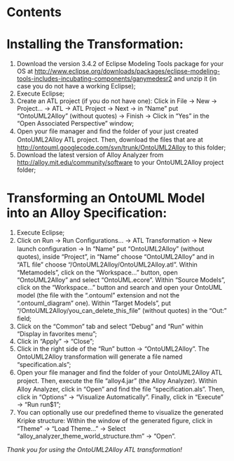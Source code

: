 # Contents #


# Installing the Transformation: #
  1. Download the version 3.4.2 of Eclipse Modeling Tools package for your OS at http://www.eclipse.org/downloads/packages/eclipse-modeling-tools-includes-incubating-components/ganymedesr2 and unzip it (in case you do not have a working Eclipse);
  1. Execute Eclipse;
  1. Create an ATL project (if you do not have one): Click in File → New → Project... → ATL → ATL Project → Next → in “Name” put “OntoUML2Alloy” (without quotes) → Finish → Click in “Yes” in the “Open Associated Perspective” window;
  1. Open your ﬁle manager and ﬁnd the folder of your just created OntoUML2Alloy ATL project. Then, download the ﬁles that are at http://ontouml.googlecode.com/svn/trunk/OntoUML2Alloy to this folder;
  1. Download the latest version of Alloy Analyzer from http://alloy.mit.edu/community/software to your OntoUML2Alloy project folder;

# Transforming an OntoUML Model into an Alloy Specification: #
  1. Execute Eclipse;
  1. Click on Run → Run Conﬁgurations... → ATL Transformation → New launch conﬁguration → In “Name” put “OntoUML2Alloy” (without quotes), inside “Project”, in “Name” choose “OntoUML2Alloy” and in “ATL ﬁle” choose “/OntoUML2Alloy/OntoUML2Alloy.atl”. Within “Metamodels”, click on the “Workspace...” button, open “OntoUML2Alloy” and select “OntoUML.ecore”. Within “Source Models”, click on the “Workspace...” button and search and open your OntoUML model (the ﬁle with the “.ontouml” extension and not the “.ontouml\_diagram” one). Within “Target Models”, put “/OntoUML2Alloy/you\_can\_delete\_this\_file” (without quotes) in the “Out:” ﬁeld;
  1. Click on the “Common” tab and select “Debug” and “Run” within “Display in favorites menu”;
  1. Click in “Apply” → “Close”;
  1. Click in the right side of the “Run” button → “OntoUML2Alloy”. The OntoUML2Alloy transformation will generate a ﬁle named “specification.als”;
  1. Open your ﬁle manager and ﬁnd the folder of your OntoUML2Alloy ATL project. Then, execute the ﬁle “alloy4.jar” (the Alloy Analyzer). Within Alloy Analyzer, click in “Open” and ﬁnd the ﬁle “specification.als”. Then, click in “Options” → “Visualize Automatically”. Finally, click in “Execute” → “Run run$1”;
  1. You can optionally use our predeﬁned theme to visualize the generated Kripke structure: Within the window of the generated ﬁgure, click in “Theme” → “Load Theme...” → Select “alloy\_analyzer\_theme\_world\_structure.thm” → “Open”.

_Thank you for using the OntoUML2Alloy ATL transformation!_